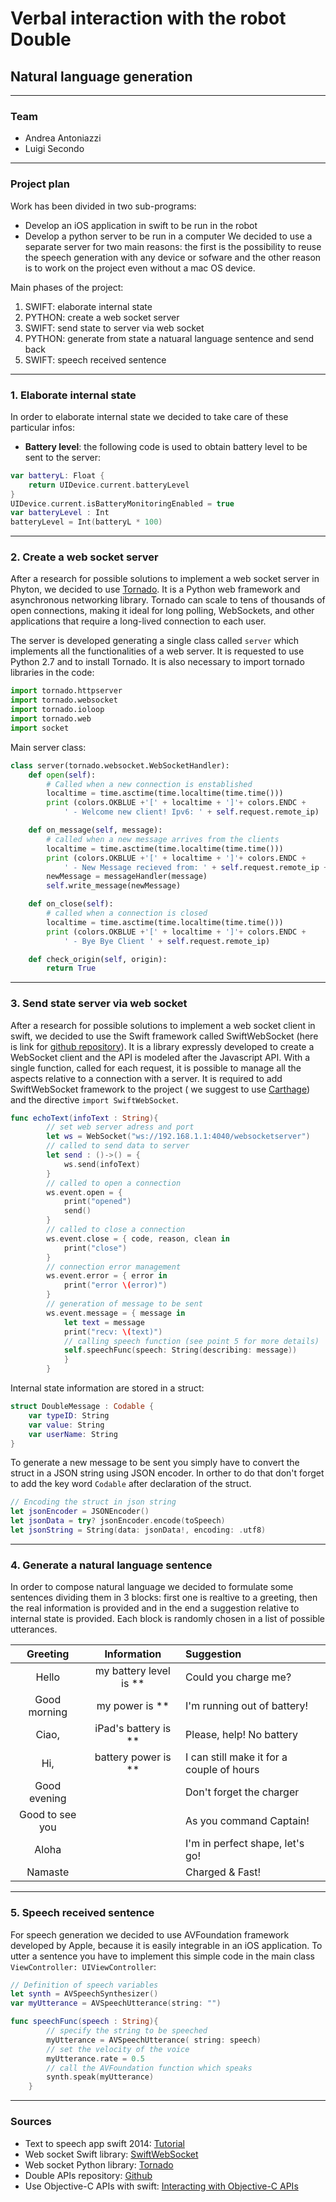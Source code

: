 # Verbal interaction with the robot Double
## Natural language generation

---

### Team

* Andrea Antoniazzi
* Luigi Secondo

___

### Project plan

Work has been divided in two sub-programs:
- Develop an iOS application in swift to be run in the robot
- Develop a python server to be run in a computer 
We decided to use a separate server for two main reasons: the first is the possibility to reuse the speech generation with any device or sofware and the other reason is to work on the project even without a mac OS device.

Main phases of the project:
1. SWIFT: elaborate internal state
2. PYTHON: create a web socket server
3. SWIFT: send state to server via web socket
4. PYTHON: generate from state a natuaral language sentence and send back
5. SWIFT: speech received sentence

___

### 1. Elaborate internal state
In order to elaborate internal state we decided to take care of these particular infos:
* __Battery level__: the following code is used to obtain battery level to be sent to the server: 
```swift
var batteryL: Float {
    return UIDevice.current.batteryLevel
}
UIDevice.current.isBatteryMonitoringEnabled = true
var batteryLevel : Int
batteryLevel = Int(batteryL * 100)
```

___

### 2. Create a web socket server
After a research for possible solutions to implement a web socket server in Phyton, we decided to use [Tornado](http://www.tornadoweb.org/en/stable/). It is a Python web framework and asynchronous networking library. Tornado can scale to tens of thousands of open connections, making it ideal for long polling, WebSockets, and other applications that require a long-lived connection to each user.

The server is developed generating a single class called `server` which implements all the functionalities of a web server.
It is requested to use Python 2.7  and to install Tornado. It is also necessary to import tornado libraries in the code: 
```python
import tornado.httpserver
import tornado.websocket
import tornado.ioloop
import tornado.web
import socket
```
Main server class:
```python
class server(tornado.websocket.WebSocketHandler):
    def open(self):
        # Called when a new connection is enstablished
        localtime = time.asctime(time.localtime(time.time()))
        print (colors.OKBLUE +'[' + localtime + ']'+ colors.ENDC +
            ' - Welcome new client! Ipv6: ' + self.request.remote_ip)

    def on_message(self, message):
        # called when a new message arrives from the clients
        localtime = time.asctime(time.localtime(time.time()))
        print (colors.OKBLUE +'[' + localtime + ']'+ colors.ENDC +
            ' - New Message recieved from: ' + self.request.remote_ip + ' -> ' + message)
        newMessage = messageHandler(message)
        self.write_message(newMessage)

    def on_close(self):
        # called when a connection is closed
        localtime = time.asctime(time.localtime(time.time()))
        print (colors.OKBLUE +'[' + localtime + ']'+ colors.ENDC +
            ' - Bye Bye Client ' + self.request.remote_ip)

    def check_origin(self, origin):
        return True
```

___

### 3. Send state server via web socket

After a research for possible solutions to implement a web socket client in swift, we decided to use the Swift framework called SwiftWebSocket (here is link for [github repository](https://github.com/tidwall/SwiftWebSocket)).
It is a library expressly developed to create a WebSocket client and the API is modeled after the Javascript API.
With a single function, called for each request, it is possible to manage all the aspects relative to a connection with a server.
It is required to add SwiftWebSocket framework to the project ( we suggest to use [Carthage](https://github.com/Carthage/Carthage)) and the directive `import SwiftWebSocket`.
```swift
func echoText(infoText : String){
        // set web server adress and port 
        let ws = WebSocket("ws://192.168.1.1:4040/websocketserver")
        // called to send data to server
        let send : ()->() = {
            ws.send(infoText)
        }
        // called to open a connection
        ws.event.open = {
            print("opened")
            send()
        }
        // called to close a connection
        ws.event.close = { code, reason, clean in
            print("close")
        }
        // connection error management
        ws.event.error = { error in
            print("error \(error)")
        }
        // generation of message to be sent
        ws.event.message = { message in
            let text = message
            print("recv: \(text)")
            // calling speech function (see point 5 for more details)
            self.speechFunc(speech: String(describing: message))
            }
        }
```
Internal state information are stored in a struct:
```swift
struct DoubleMessage : Codable {
    var typeID: String
    var value: String
    var userName: String
}
```

To generate a new message to be sent you simply have to convert the struct in a JSON string using JSON encoder. In orther to do that don't forget to add the key word `Codable` after declaration of the struct.
```swift
// Encoding the struct in json string
let jsonEncoder = JSONEncoder()
let jsonData = try? jsonEncoder.encode(toSpeech)
let jsonString = String(data: jsonData!, encoding: .utf8)
```
___

### 4. Generate a natural language sentence

In order to compose natural language we decided to formulate some sentences dividing them in 3 blocks: first one is realtive to a greeting, then the real information is provided and in the end a suggestion relative to internal state is provided. Each block is randomly chosen in a list of possible utterances.

| Greeting | Information | Suggestion |
|:------:|:-----:|:----------|
| Hello | my battery level is ** | Could you charge me? |
| Good morning | my power is ** | I'm running out of battery! |
| Ciao, | iPad's battery is ** | Please, help! No battery |
| Hi, | battery power is ** | I can still make it for a couple of hours |
| Good evening |  | Don't forget the charger |
| Good to see you |  | As you command Captain! |
| Aloha |  | I'm in perfect shape, let's go! |
| Namaste |  | Charged & Fast! |
___

### 5. Speech received sentence

For speech generation we decided to use AVFoundation framework developed by Apple, because it is easily integrable in an iOS application. To utter a sentence you have to implement this simple code in the main class `ViewController: UIViewController`:
```swift
// Definition of speech variables
let synth = AVSpeechSynthesizer()
var myUtterance = AVSpeechUtterance(string: "")

func speechFunc(speech : String){
        // specify the string to be speeched 
        myUtterance = AVSpeechUtterance( string: speech)
        // set the velocity of the voice
        myUtterance.rate = 0.5
        // call the AVFoundation function which speaks
        synth.speak(myUtterance)
    }
```
___

### Sources
* Text to speech app swift 2014: [Tutorial](https://code.tutsplus.com/tutorials/create-a-text-to-speech-app-with-swift--cms-22229)
* Web socket Swift library: [SwiftWebSocket](https://github.com/tidwall/SwiftWebSocket)
* Web socket Python library: [Tornado](http://www.tornadoweb.org/en/stable/)
* Double APIs repository: [Github](https://github.com/doublerobotics/Basic-Control-SDK-iOS)
* Use Objective-C APIs with swift: [Interacting with Objective-C APIs](https://developer.apple.com/library/content/documentation/Swift/Conceptual/BuildingCocoaApps/InteractingWithObjective-CAPIs.html#//apple_ref/doc/uid/TP40014216-CH4-ID35)
